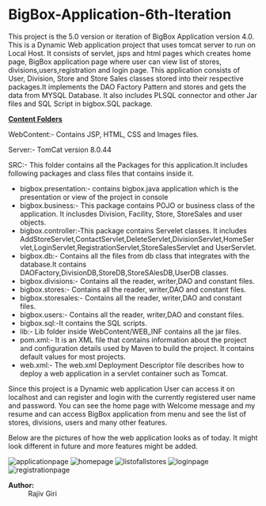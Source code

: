 # BigBox-Application-6th-Iteration

<p> This project is the 5.0 version or iteration of BigBox Application version 4.0. This is a Dynamic Web application project that uses tomcat server to run on Local Host.
It consists of servlet, jsps and html pages which creates home page, BigBox application page where user can view list of stores, divisions,users,registration and login page.
  This application consists of User, Division, Store and Store Sales classes stored into their respective packages.It implements the DAO Factory Pattern and stores and gets the data from MYSQL Database. It also includes PLSQL connector and other Jar files and 
 SQL Script in bigbox.SQL package.</p>
 <b><u>Content Folders</u></b>
 <p> WebContent:- Contains JSP, HTML, CSS and Images files.</p>
 <p>Server:- TomCat version 8.0.44</p>
 <p>SRC:- This folder contains all the Packages for this application.It includes following packages and class files that contains inside it. <ul>
                           <li>bigbox.presentation:- contains bigbox.java application which is the presentation or view of the project in console</li>
                           <li>bigbox.business:- This package contains POJO or business class of the application. It inclusdes Division, Facility, Store, StoreSales and user objects.</li>
                           <li>bigbox.controller:-This package contains Servelet classes. It includes AddStoreServlet,ContactServlet,DeleteServlet,DivisionServlet,HomeServlet,LoginServlet,RegistrationServlet,StoreSalesServlet and UserServlet.  </li>
                           <li>bigbox.db:- Contains all the files from db class that integrates with the database.It contains DAOFactory,DivisionDB,StoreDB,StoreSAlesDB,UserDB classes.</li>
                           <li>bigbox.divisions:- Contains all the reader, writer,DAO and constant files.</li>
                           <li>bigbox.stores:- Contains all the reader, writer,DAO and constant files.</li>
                           <li>bigbox.storesales:- Contains all the reader, writer,DAO and constant files.</li>
                           <li>bigbox.users:- Contains all the reader, writer,DAO and constant files.</li>
                           <li>bigbox.sql:-It contains the SQL scripts.</li>
                           <li>lib:- Lib folder inside WebContent/WEB_INF contains all the jar files.</li>
                           <li>pom.xml:- It is an XML file that contains information about the project and configuration details used by Maven to build the project. It contains default values for most projects.
                           <li>web.xml:- The web.xml Deployment Descriptor file describes how to deploy a web application in a servlet container such as Tomcat.  </li>
</li>
                           </ul>
                           </p>
<p>Since this project is a Dynamic web application User can access it on localhost and can register and login with the currently registered user name and password. You can see the home page with Welcome message and my resume and can access BigBox application from 
   menu and see the list of stores, divisions, users and many other features.</p>
   <p>Below are the pictures of how the web application looks as of today. It might look different in future and more features might be added.</p>
 
 
 
 
 
 
 
 
 ![applicationpage](https://user-images.githubusercontent.com/28536965/28386642-32de6be8-6c9a-11e7-8151-4d87e3e3e888.JPG)
![homepage](https://user-images.githubusercontent.com/28536965/28386644-32ef32b6-6c9a-11e7-84aa-59ddb88eaf26.JPG)
![listofallstores](https://user-images.githubusercontent.com/28536965/28386643-32ec7634-6c9a-11e7-9210-20b4faa53754.JPG)
![loginpage](https://user-images.githubusercontent.com/28536965/28386646-32f8e50e-6c9a-11e7-954c-b944787f1406.JPG)
![registrationpage](https://user-images.githubusercontent.com/28536965/28386645-32efac64-6c9a-11e7-9c5f-c3d59f3ee06a.JPG)

 
 
 
 
 
 
 
 
 
 
 
 
 
 
 <dt><span class="simpleTagLabel"><b>Author:</b></span></dt>
 <dd>Rajiv Giri</dd>
